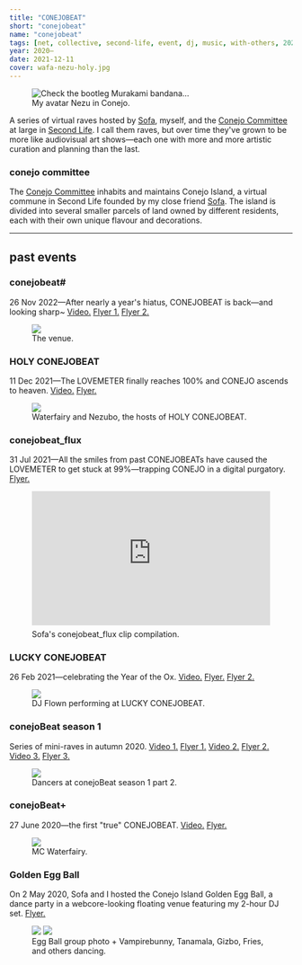 ```yaml
---
title: "CONEJOBEAT"
short: "conejobeat"
name: "conejobeat"
tags: [net, collective, second-life, event, dj, music, with-others, 2020, 2021, ongoing]
year: 2020–
date: 2021-12-11
cover: wafa-nezu-holy.jpg
---
```


<figure class="float right">
  <img src="{{ site.baseurl }}/assets/img/nezdrain.jpg" title="Check the bootleg Murakami bandana…">
  <figcaption>
    My avatar Nezu in Conejo.
  </figcaption>
</figure>

A series of virtual raves hosted by [Sofa](http://yogurt200.com), myself, and the [Conejo Committee](http://casaconejo.neocities.org) at large in [Second Life](https://secondlife.com/). I call them raves, but over time they've grown to be more like audiovisual art shows—each one with more and more artistic curation and planning than the last.

### conejo committee

The [Conejo Committee](http://casaconejo.neocities.org) inhabits and maintains Conejo Island, a virtual commune in Second Life founded by my close friend [Sofa](http://yogurt200.com). The island is divided into several smaller parcels of land owned by different residents, each with their own unique flavour and decorations.

* * *

<!-- <h2 style="margin-bottom: .5em;">past events</h2> -->
## past events

### conejobeat#

26 Nov 2022—After nearly a year's hiatus, CONEJOBEAT is back—and looking sharp~ [Video.](https://drive.google.com/file/d/1t6xyC6o1lCgvdM032VAmdSVqMXMiqDpP/view?usp=sharing) [Flyer 1.](/assets/gif/sharpteaser.gif) [Flyer 2.](/assets/img/sharpflyer.jpg)
<figure>
  <img src="{{ site.baseurl }}/assets/img/sharpvenue.jpg">
  <figcaption>
    The venue.
  </figcaption>
</figure>

### HOLY CONEJOBEAT

11 Dec 2021—The LOVEMETER finally reaches 100% and CONEJO ascends to heaven. [Video.](https://www.youtube.com/watch?v=pl7kV1BxbaI) [Flyer.](/assets/img/holy-flyer.jpg)
<figure>
  <img src="{{ site.baseurl }}/assets/img/wafa-nezu-holy.jpg">
  <figcaption>
    Waterfairy and Nezubo, the hosts of HOLY CONEJOBEAT.
  </figcaption>
</figure>

### conejobeat_flux

31 Jul 2021—All the smiles from past CONEJOBEATs have caused the LOVEMETER to get stuck at 99%—trapping CONEJO in a digital purgatory. [Flyer.](/assets/img/flux-flyer.jpg)
<figure>
  <div style="position:relative;padding-top:56.25%;margin-bottom:7px;">
    <iframe src="https://www.youtube.com/embed/8RUM_qN37Dw" frameborder="0" allowfullscreen
      style="position:absolute;top:0;left:0;width:100%;height:100%;"></iframe>
  </div>
  <figcaption>
    Sofa's conejobeat_flux clip compilation.
  </figcaption>
</figure>

### LUCKY CONEJOBEAT

26 Feb 2021—celebrating the Year of the Ox. [Video.](https://www.youtube.com/watch?v=EKG9sqh2Hdc) [Flyer.](/assets/img/lucky-flyer.jpg) [Flyer 2.](/assets/gif/cbpromo.gif)
<figure>
  <img src="{{ site.baseurl }}/assets/img/lcb.jpg">
  <figcaption>
    DJ Flown performing at LUCKY CONEJOBEAT.
  </figcaption>
</figure>

### conejoBeat season 1

Series of mini-raves in autumn 2020. [Video 1.](https://www.youtube.com/watch?v=WpuHPxYSBKI) [Flyer 1.](/assets/img/cbs1p1.jpg) [Video 2.](https://www.youtube.com/watch?v=zYAnmWcMXf0) [Flyer 2.](/assets/img/cbs1p2.jpg) [Video 3.](https://www.youtube.com/watch?v=cfFRtv5Fz00) [Flyer 3.](/assets/img/cbs1p3.jpg)

<figure>
  <img src="{{ site.baseurl }}/assets/img/cbs1-dancers.jpg">
  <figcaption>
    Dancers at conejoBeat season 1 part 2.
  </figcaption>
</figure>

### conejoBeat+

27 June 2020—the first "true" CONEJOBEAT. [Video.](https://www.youtube.com/watch?v=2z4e9N0mBq0) [Flyer.](/assets/img/plus-flyer.jpg)

<figure>
  <img src="{{ site.baseurl }}/assets/img/wafamc.jpg">
  <figcaption>
    MC Waterfairy.
  </figcaption>
</figure>

### Golden Egg Ball

On 2 May 2020, Sofa and I hosted the Conejo Island Golden Egg Ball, a dance party in a webcore-looking floating venue featuring my 2-hour DJ set. [Flyer.](/assets/img/eggball.jpg)

<figure>
  <div class="img2">
    <img src="{{ site.baseurl }}/assets/img/conejo2.jpg">
    <img src="{{ site.baseurl }}/assets/img/conejo1.jpg">
  </div>
  <figcaption>
    Egg Ball group photo + Vampirebunny, Tanamala, Gizbo, Fries, and others dancing.
  </figcaption>
</figure>
